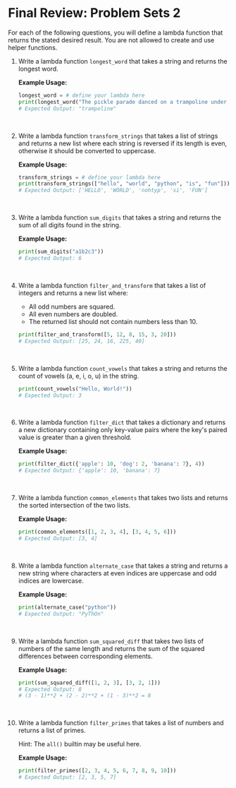 # Final Review: Problem Sets 2

For each of the following questions, you will define a lambda function that returns the stated desired result. You are not allowed to create and use helper functions.

1. Write a lambda function `longest_word` that takes a string and returns the longest word.

   **Example Usage:**

   ```python
   longest_word = # define your lambda here
   print(longest_word("The pickle parade danced on a trampoline under a disco ball"))
   # Expected Output: "trampoline"
   ```

   &nbsp;

2. Write a lambda function `transform_strings` that takes a list of strings and returns a new list where each string is reversed if its length is even, otherwise it should be converted to uppercase.

   **Example Usage:**

   ```python
   transform_strings = # define your lambda here
   print(transform_strings(["hello", "world", "python", "is", "fun"]))
   # Expected Output: ['HELLO', 'WORLD', 'nohtyp', 'si', 'FUN']
   ```

   &nbsp;

3. Write a lambda function `sum_digits` that takes a string and returns the sum of all digits found in the string.

   **Example Usage:**

   ```python
   print(sum_digits("a1b2c3"))
   # Expected Output: 6
   ```

   &nbsp;

4. Write a lambda function `filter_and_transform` that takes a list of integers and returns a new list where:

   - All odd numbers are squared.
   - All even numbers are doubled.
   - The returned list should not contain numbers less than 10.

   ```python
   print(filter_and_transform([5, 12, 8, 15, 3, 20]))
   # Expected Output: [25, 24, 16, 225, 40]
   ```

   &nbsp;

5. Write a lambda function `count_vowels` that takes a string and returns the count of vowels (a, e, i, o, u) in the string.

   ```python
   print(count_vowels("Hello, World!"))
   # Expected Output: 3
   ```

   &nbsp;

6. Write a lambda function `filter_dict` that takes a dictionary and returns a new dictionary containing only key-value pairs where the key's paired value is greater than a given threshold.

   **Example Usage:**

   ```python
   print(filter_dict({'apple': 10, 'dog': 2, 'banana': 7}, 4))
   # Expected Output: {'apple': 10, 'banana': 7}
   ```

   &nbsp;

7. Write a lambda function `common_elements` that takes two lists and returns the sorted intersection of the two lists.

   **Example Usage:**

   ```python
   print(common_elements([1, 2, 3, 4], [3, 4, 5, 6]))
   # Expected Output: [3, 4]
   ```

   &nbsp;

8. Write a lambda function `alternate_case` that takes a string and returns a new string where characters at even indices are uppercase and odd indices are lowercase.

   **Example Usage:**

   ```python
   print(alternate_case("python"))
   # Expected Output: "PyThOn"
   ```

   &nbsp;

9. Write a lambda function `sum_squared_diff` that takes two lists of numbers of the same length and returns the sum of the squared differences between corresponding elements.

   **Example Usage:**

   ```python
   print(sum_squared_diff([1, 2, 3], [3, 2, 1]))
   # Expected Output: 8
   # (3 - 1)**2 + (2 - 2)**2 + (1 - 3)**2 = 8
   ```

   &nbsp;

10. Write a lambda function `filter_primes` that takes a list of numbers and returns a list of primes.

    Hint: The `all()` builtin may be useful here.

    **Example Usage:**

    ```python
    print(filter_primes([2, 3, 4, 5, 6, 7, 8, 9, 10]))
    # Expected Output: [2, 3, 5, 7]
    ```

    &nbsp;
